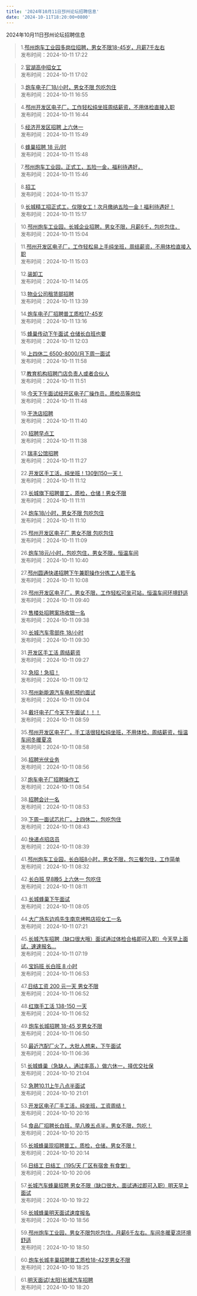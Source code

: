 ```yaml
---
title: '2024年10月11日邳州论坛招聘信息'
date: '2024-10-11T18:20:00+0800'
---
```

2024年10月11日邳州论坛招聘信息
<!--more-->
>1.[邳州炮车工业园多岗位招聘，男女不限18-45岁，月薪7千左右](https://www.pzzc.net/forum.php?mod=viewthread&tid=10463947)<br>
>发布时间：2024-10-11 17:22

>2.[官湖高中招女工](https://www.pzzc.net/forum.php?mod=viewthread&tid=10463942)<br>
>发布时间：2024-10-11 17:02

>3.[炮车电子厂18/小时，男女不限 包吃包住](https://www.pzzc.net/forum.php?mod=viewthread&tid=10463941)<br>
>发布时间：2024-10-11 16:55

>4.[邳州开发区电子厂，工作轻松纯坐班周结薪资，不用体检直接入职](https://www.pzzc.net/forum.php?mod=viewthread&tid=10463935)<br>
>发布时间：2024-10-11 16:44

>5.[经济开发区招聘  上六休一](https://www.pzzc.net/forum.php?mod=viewthread&tid=10463916)<br>
>发布时间：2024-10-11 15:49

>6.[蜂巢招聘 18 元/时](https://www.pzzc.net/forum.php?mod=viewthread&tid=10463914)<br>
>发布时间：2024-10-11 15:48

>7.[邳州炮车工业园，正式工，五险一金，福利待遇好，](https://www.pzzc.net/forum.php?mod=viewthread&tid=10463912)<br>
>发布时间：2024-10-11 15:46

>8.[招工](https://www.pzzc.net/forum.php?mod=viewthread&tid=10463910)<br>
>发布时间：2024-10-11 15:37

>9.[长城精工招正式工，仅限女工！次月缴纳五险一金！福利待遇好！](https://www.pzzc.net/forum.php?mod=viewthread&tid=10463903)<br>
>发布时间：2024-10-11 15:17

>10.[邳州炮车工业园，长城企业招聘，男女不限，月薪6千，包吃包住，](https://www.pzzc.net/forum.php?mod=viewthread&tid=10463902)<br>
>发布时间：2024-10-11 15:04

>11.[邳州开发区电子厂，工作轻松易上手纯坐班，周结薪资，不用体检直接入职](https://www.pzzc.net/forum.php?mod=viewthread&tid=10463900)<br>
>发布时间：2024-10-11 15:03

>12.[装卸工](https://www.pzzc.net/forum.php?mod=viewthread&tid=10463884)<br>
>发布时间：2024-10-11 14:05

>13.[物业公司租赁部招聘](https://www.pzzc.net/forum.php?mod=viewthread&tid=10463879)<br>
>发布时间：2024-10-11 13:39

>14.[炮车电子厂招聘普工质检17-45岁](https://www.pzzc.net/forum.php?mod=viewthread&tid=10463876)<br>
>发布时间：2024-10-11 13:16

>15.[蜂巢传动下午面试   仓储长白班也要](https://www.pzzc.net/forum.php?mod=viewthread&tid=10463873)<br>
>发布时间：2024-10-11 12:03

>16.[上四休二  6500-8000/月下周一面试](https://www.pzzc.net/forum.php?mod=viewthread&tid=10463872)<br>
>发布时间：2024-10-11 11:58

>17.[教育机构招聘门店负责人或者合伙人](https://www.pzzc.net/forum.php?mod=viewthread&tid=10463871)<br>
>发布时间：2024-10-11 11:51

>18.[今天下午面试经开区电子厂操作员，质检员等岗位](https://www.pzzc.net/forum.php?mod=viewthread&tid=10463870)<br>
>发布时间：2024-10-11 11:48

>19.[干洗店招聘](https://www.pzzc.net/forum.php?mod=viewthread&tid=10463869)<br>
>发布时间：2024-10-11 11:40

>20.[招聘早点工](https://www.pzzc.net/forum.php?mod=viewthread&tid=10463867)<br>
>发布时间：2024-10-11 11:38

>21.[瑞丰公馆招聘](https://www.pzzc.net/forum.php?mod=viewthread&tid=10463864)<br>
>发布时间：2024-10-11 11:27

>22.[开发区手工活，纯坐班！130到150一天！](https://www.pzzc.net/forum.php?mod=viewthread&tid=10463861)<br>
>发布时间：2024-10-11 11:12

>23.[长城旗下招聘普工，质检，仓储！男女不限](https://www.pzzc.net/forum.php?mod=viewthread&tid=10463860)<br>
>发布时间：2024-10-11 11:11

>24.[炮车18/小时，男女不限 包吃包住](https://www.pzzc.net/forum.php?mod=viewthread&tid=10463859)<br>
>发布时间：2024-10-11 11:10

>25.[邳州开发区电子厂 男女不限  包吃包住](https://www.pzzc.net/forum.php?mod=viewthread&tid=10463858)<br>
>发布时间：2024-10-11 11:09

>26.[炮车18元/小时，包吃包住，男女不限，恒温车间](https://www.pzzc.net/forum.php?mod=viewthread&tid=10463854)<br>
>发布时间：2024-10-11 10:40

>27.[邳州圆通快递招聘下午兼职操作分拣工人若干名](https://www.pzzc.net/forum.php?mod=viewthread&tid=10463843)<br>
>发布时间：2024-10-11 10:08

>28.[邳州开发区电子厂，男女不限，工作轻松可坐可站，恒温车间环境舒适](https://www.pzzc.net/forum.php?mod=viewthread&tid=10463835)<br>
>发布时间：2024-10-11 09:40

>29.[售楼处招聘案场收银一名](https://www.pzzc.net/forum.php?mod=viewthread&tid=10463834)<br>
>发布时间：2024-10-11 09:38

>30.[长城汽车零部件 18/小时](https://www.pzzc.net/forum.php?mod=viewthread&tid=10463824)<br>
>发布时间：2024-10-11 09:30

>31.[开发区手工活 周结薪资](https://www.pzzc.net/forum.php?mod=viewthread&tid=10463820)<br>
>发布时间：2024-10-11 09:27

>32.[急招！急招！](https://www.pzzc.net/forum.php?mod=viewthread&tid=10463814)<br>
>发布时间：2024-10-11 09:12

>33.[邳州新能源汽车电机预约面试](https://www.pzzc.net/forum.php?mod=viewthread&tid=10463810)<br>
>发布时间：2024-10-11 09:04

>34.[戴圩电子厂今天下午面试！！！](https://www.pzzc.net/forum.php?mod=viewthread&tid=10463809)<br>
>发布时间：2024-10-11 08:59

>35.[邳州开发区电子厂，手工活很轻松纯坐班，不用体检，周结薪资，恒温车间冬暖夏凉](https://www.pzzc.net/forum.php?mod=viewthread&tid=10463808)<br>
>发布时间：2024-10-11 08:58

>36.[招聘光伏业务](https://www.pzzc.net/forum.php?mod=viewthread&tid=10463807)<br>
>发布时间：2024-10-11 08:56

>37.[炮车电子厂招聘操作工](https://www.pzzc.net/forum.php?mod=viewthread&tid=10463806)<br>
>发布时间：2024-10-11 08:54

>38.[招聘会计一名](https://www.pzzc.net/forum.php?mod=viewthread&tid=10463805)<br>
>发布时间：2024-10-11 08:53

>39.[下周一面试芯片厂，上四休二，包吃包住](https://www.pzzc.net/forum.php?mod=viewthread&tid=10463802)<br>
>发布时间：2024-10-11 08:43

>40.[快递点招店员](https://www.pzzc.net/forum.php?mod=viewthread&tid=10463800)<br>
>发布时间：2024-10-11 08:39

>41.[邳州炮车工业园，长白班8小时，男女不限，包三餐包住，工作简单](https://www.pzzc.net/forum.php?mod=viewthread&tid=10463798)<br>
>发布时间：2024-10-11 08:32

>42.[长白班  早8晚5  上六休一   包吃住](https://www.pzzc.net/forum.php?mod=viewthread&tid=10463791)<br>
>发布时间：2024-10-11 08:11

>43.[长城蜂巢下午面试](https://www.pzzc.net/forum.php?mod=viewthread&tid=10463787)<br>
>发布时间：2024-10-11 08:05

>44.[大广场东边鸡先生南京烤鸭店招女工一名](https://www.pzzc.net/forum.php?mod=viewthread&tid=10463780)<br>
>发布时间：2024-10-11 07:21

>45.[长城汽车招聘（缺口很大哦）面试通过体检合格即可入职）今天早上面试，速速报名…](https://www.pzzc.net/forum.php?mod=viewthread&tid=10463778)<br>
>发布时间：2024-10-11 07:19

>46.[宝妈班  长白班  8 小时](https://www.pzzc.net/forum.php?mod=viewthread&tid=10463773)<br>
>发布时间：2024-10-11 06:53

>47.[日结工资 200 元一天 男女不限](https://www.pzzc.net/forum.php?mod=viewthread&tid=10463772)<br>
>发布时间：2024-10-11 06:52

>48.[红旗手工活 138-150 一天](https://www.pzzc.net/forum.php?mod=viewthread&tid=10463771)<br>
>发布时间：2024-10-11 06:52

>49.[炮车长城招聘 18-45 岁男女不限](https://www.pzzc.net/forum.php?mod=viewthread&tid=10463769)<br>
>发布时间：2024-10-11 06:50

>50.[最近汽配厂火了，大批人想来，下午面试](https://www.pzzc.net/forum.php?mod=viewthread&tid=10463766)<br>
>发布时间：2024-10-11 06:36

>51.[长城蜂巢（急缺人，通过率高，）做六休一，择优交社保](https://www.pzzc.net/forum.php?mod=viewthread&tid=10463750)<br>
>发布时间：2024-10-10 21:04

>52.[急聘10.11上午八点半面试](https://www.pzzc.net/forum.php?mod=viewthread&tid=10463748)<br>
>发布时间：2024-10-10 21:01

>53.[开发区电子厂手工活，纯坐班，工资周结！](https://www.pzzc.net/forum.php?mod=viewthread&tid=10463737)<br>
>发布时间：2024-10-10 20:16

>54.[食品厂招聘长白班，早八晚五点半，男女不限，包吃！](https://www.pzzc.net/forum.php?mod=viewthread&tid=10463736)<br>
>发布时间：2024-10-10 20:15

>55.[长城蜂巢现招聘普工，质检，仓储，男女不限！](https://www.pzzc.net/forum.php?mod=viewthread&tid=10463735)<br>
>发布时间：2024-10-10 20:14

>56.[日结工  日结工（195/天 厂区有宿舍 有食堂）](https://www.pzzc.net/forum.php?mod=viewthread&tid=10463733)<br>
>发布时间：2024-10-10 20:06

>57.[长城汽车蜂巢招聘 男女不限（缺口很大，面试通过即可入职）明天早上面试](https://www.pzzc.net/forum.php?mod=viewthread&tid=10463729)<br>
>发布时间：2024-10-10 19:22

>58.[长城蜂巢明天面试速度报名](https://www.pzzc.net/forum.php?mod=viewthread&tid=10463726)<br>
>发布时间：2024-10-10 18:56

>59.[邳州炮车工业园，男女不限包吃包住，月薪6千左右。车间冬暖夏凉环境舒适](https://www.pzzc.net/forum.php?mod=viewthread&tid=10463723)<br>
>发布时间：2024-10-10 18:50

>60.[炮车长城丰巢招聘普工质检18-42岁男女不限](https://www.pzzc.net/forum.php?mod=viewthread&tid=10463718)<br>
>发布时间：2024-10-10 18:25

>61.[明天面试[太阳]长城汽车招聘](https://www.pzzc.net/forum.php?mod=viewthread&tid=10463714)<br>
>发布时间：2024-10-10 18:20

